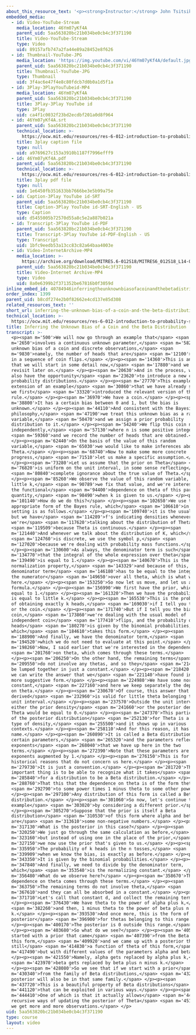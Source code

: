 ```yaml
---
about_this_resource_text: '<p><strong>Instructor:</strong> John Tsitsiklis</p>'
embedded_media:
  - id: Video-YouTube-Stream
    media_location: 46Ym07yKf4A
    parent_uid: 5aa563820bc21b034be0cb4c3f371190
    title: Video-YouTube-Stream
    type: Video
    uid: 89157afb747a2fa44e89a28452e8f626
  - id: Thumbnail-YouTube-JPG
    media_location: 'https://img.youtube.com/vi/46Ym07yKf4A/default.jpg'
    parent_uid: 5aa563820bc21b034be0cb4c3f371190
    title: Thumbnail-YouTube-JPG
    type: Thumbnail
    uid: 3f4ac6e47f4e8c80fdcb7d0b0a1d5f1a
  - id: 3Play-3PlayYouTubeid-MP4
    media_location: 46Ym07yKf4A
    parent_uid: 5aa563820bc21b034be0cb4c3f371190
    title: 3Play-3Play YouTube id
    type: 3Play
    uid: ca4f1c0032f23bd2ecdbf201a0d8f964
  - id: 46Ym07yKf4A.srt
    parent_uid: 5aa563820bc21b034be0cb4c3f371190
    technical_location: >-
      https://ocw.mit.edu/resources/res-6-012-introduction-to-probability-spring-2018/part-ii-inference-limit-theorems/inferring-the-unknown-bias-of-a-coin-and-the-beta-distribution/46Ym07yKf4A.srt
    title: 3play caption file
    type: null
    uid: a9769627c153a3910b1187f7996efff9
  - id: 46Ym07yKf4A.pdf
    parent_uid: 5aa563820bc21b034be0cb4c3f371190
    technical_location: >-
      https://ocw.mit.edu/resources/res-6-012-introduction-to-probability-spring-2018/part-ii-inference-limit-theorems/inferring-the-unknown-bias-of-a-coin-and-the-beta-distribution/46Ym07yKf4A.pdf
    title: 3play pdf file
    type: null
    uid: 1e6450fb351633bb7666be3e5b99a75e
  - id: Caption-3Play YouTube id-SRT
    parent_uid: 5aa563820bc21b034be0cb4c3f371190
    title: Caption-3Play YouTube id-SRT-English - US
    type: Caption
    uid: d5455005b72570d55a8c5e2a887b021a
  - id: Transcript-3Play YouTube id-PDF
    parent_uid: 5aa563820bc21b034be0cb4c3f371190
    title: Transcript-3Play YouTube id-PDF-English - US
    type: Transcript
    uid: 1bfc9eedb53a13cc83c82a64baa4003e
  - id: Video-InternetArchive-MP4
    media_location: >-
      https://archive.org/download/MITRES.6-012S18/MITRES6_012S18_L14-08_300k.mp4
    parent_uid: 5aa563820bc21b034be0cb4c3f371190
    title: Video-Internet Archive-MP4
    type: Video
    uid: 8a0e6399b2f371352be67816b0f3059d
inline_embed_id: 40784946inferringtheunknownbiasofacoinandthebetadistribution65652929
order_index: 1399
parent_uid: b8cdf274e2b0f82662e4cd137e85d308
related_resources_text: ''
short_url: inferring-the-unknown-bias-of-a-coin-and-the-beta-distribution
technical_location: >-
  https://ocw.mit.edu/resources/res-6-012-introduction-to-probability-spring-2018/part-ii-inference-limit-theorems/inferring-the-unknown-bias-of-a-coin-and-the-beta-distribution
title: Inferring the Unknown Bias of a Coin and the Beta Distribution
transcript: >-
  <p><span m='500'>We will now go through an example that</span> <span
  m='2650'>involves a continuous unknown parameter,</span> <span m='5820'>the
  unknown bias of a coin and discrete observations,</span> <span
  m='9830'>namely, the number of heads that are</span> <span m='12100'>observed
  in a sequence of coin flips.</span> </p><p><span m='14360'>This is an example
  that we will start in some detail now,</span> <span m='17880'>and we will also
  revisit later on.</span> </p><p><span m='20630'>And in the process, we will
  also have the opportunity</span> <span m='23620'>to introduce a new class of
  probability distributions.</span> </p><p><span m='27770'>This example is an
  extension of an example</span> <span m='30860'>that we have already seen, when
  we first</span> <span m='33320'>introduced the relevant version of the Bayes
  rule.</span> </p><p><span m='36970'>We have a coin.</span> </p><p><span
  m='38800'>It has a certain bias between 0 and 1, but the bias is
  unknown.</span> </p><p><span m='44110'>And consistent with the Bayesian
  philosophy,</span> <span m='47190'>we treat this unknown bias as a random
  variable,</span> <span m='50470'>and we assign a prior probability
  distribution to it.</span> </p><p><span m='54240'>We flip this coin n times
  independently,</span> <span m='57130'>where n is some positive integer,</span>
  <span m='59360'>and we record the number of heads that are obtained.</span>
  </p><p><span m='62440'>On the basis of the value of this random
  variable,</span> <span m='65030'>we would like to make inferences about
  Theta.</span> </p><p><span m='68740'>Now to make some more concrete
  progress,</span> <span m='71510'>let us make a specific assumption.</span>
  </p><p><span m='73280'>Let us assume that the prior on Theta</span> <span
  m='76820'>is uniform on the unit interval, in some sense reflecting</span>
  <span m='80840'>complete ignorance about the true value of Theta.</span>
  </p><p><span m='85260'>We observe the value of this random variable, some
  little k,</span> <span m='90789'>we fix that value, and we're interested in
  the functional</span> <span m='94400'>dependence on theta of this particular
  quantity,</span> <span m='98490'>when k is given to us.</span> </p><p><span
  m='101140'>How do we do this?</span> </p><p><span m='102650'>We use the
  appropriate form of the Bayes rule, which</span> <span m='106610'>in this
  setting is as follows.</span> </p><p><span m='109740'>it is the usual form,
  but we have</span> <span m='114289'>f's indicating densities whenever
  we're</span> <span m='117620'>talking about the distribution of Theta,</span>
  <span m='119509'>because Theta is continuous.</span> </p><p><span
  m='121440'>And whenever we talk about the distribution of K, which</span>
  <span m='124760'>is discrete, we use the symbol p,</span> <span
  m='127020'>because we're dealing with probability mass functions.</span>
  </p><p><span m='130600'>As always, the denominator term is such</span> <span
  m='134770'>that the integral of the whole expression over theta</span> <span
  m='139490'>is equal to 1.</span> </p><p><span m='140670'>This is the necessary
  normalization property,</span> <span m='143329'>and because of this, this
  denominator term</span> <span m='146180'>has to be equal to the integral of
  the numerator</span> <span m='149650'>over all theta, which is what we have
  here.</span> </p><p><span m='153250'>So now let us move, and let us apply this
  formula.</span> </p><p><span m='156990'>We first have the prior, which is
  equal to 1.</span> </p><p><span m='161320'>Then we have the probability that K
  is equal to little k.</span> </p><p><span m='165530'>This is the probability
  of obtaining exactly k heads,</span> <span m='169030'>if I tell you the bias
  or the coin.</span> </p><p><span m='171740'>But if I tell you the bias of the
  coin,</span> <span m='173860'>we're dealing with the usual model of
  independent coin</span> <span m='177410'>flips, and the probability of k
  heads</span> <span m='180270'>is given by the binomial probabilities,
  which</span> <span m='184610'>takes this form.</span> </p><p><span
  m='188900'>And finally, we have the denominator term,</span> <span
  m='194520'>which we do not need to evaluate at this point.</span> </p><p><span
  m='198260'>Now, I said earlier that we're interested in the dependence</span>
  <span m='201760'>on theta, which comes through these terms.</span>
  </p><p><span m='206250'>On the other hand, the remaining terms</span> <span
  m='209550'>do not involve any thetas, and so they</span> <span m='214090'>can
  be lumped together in just a constant.</span> </p><p><span m='218420'>And so
  we can write the answer that we</span> <span m='221140'>have found in this
  more suggestive form.</span> </p><p><span m='224980'>We have some normalizing
  constant,</span> <span m='227160'>and here we keep separately the dependence
  on theta.</span> </p><p><span m='230670'>Of course, this answer that we
  derived</span> <span m='232960'>is valid for little theta belonging to the
  unit interval.</span> </p><p><span m='237570'>Outside the unit interval,
  either the prior density</span> <span m='241660'>or the posterior density of
  Theta would be equal to 0.</span> </p><p><span m='247370'>This particular form
  of the posterior distribution</span> <span m='252130'>for Theta is a certain
  type of density,</span> <span m='255500'>and it shows up in various
  contexts.</span> </p><p><span m='258110'>And for this reason, it has a
  name.</span> </p><p><span m='260890'>It is called a Beta distribution with
  certain parameters,</span> <span m='265320'>and the parameters reflect the
  exponents</span> <span m='268040'>that we have up here in the two
  terms.</span> </p><p><span m='272390'>Note that these parameters are the
  exponents augmented by 1.</span> </p><p><span m='276150'>This is for
  historical reasons that do not concern us here.</span> </p><p><span
  m='279730'>It is just a convention.</span> </p><p><span m='281720'>The
  important thing is to be able to recognize what it takes</span> <span
  m='285840'>for a distribution to be a Beta distribution.</span> </p><p><span
  m='288760'>That this that the dependence on theta is of the form theta</span>
  <span m='292790'>to some power times 1 minus theta to some other power.</span>
  </p><p><span m='297100'>Any distribution of this form is called a Beta
  distribution.</span> </p><p><span m='301060'>So now, let's continue this
  example</span> <span m='303020'>by considering a different prior.</span>
  </p><p><span m='305270'>Suppose that the prior is itself a Beta
  distribution</span> <span m='310530'>of this form where alpha and beta
  are</span> <span m='313610'>some non-negative numbers.</span> </p><p><span
  m='317130'>What is the posterior in this case?</span> </p><p><span
  m='320250'>We just go through the same calculation as before,</span> <span
  m='323160'>but instead of using one in the place of the prior,</span> <span
  m='327150'>we now use the prior that's given to us.</span> </p><p><span
  m='335950'>The probability of k heads in the n tosses,</span> <span
  m='339909'>when we know the bias, is exactly as before.</span> </p><p><span
  m='343350'>It is given by the binomial probabilities.</span> </p><p><span
  m='347840'>And finally, we need to divide by the denominator term,
  which</span> <span m='353540'>is the normalizing constant.</span> </p><p><span
  m='356480'>What do we observe here?</span> </p><p><span m='358670'>The
  dependence on theta comes through these terms.</span> </p><p><span
  m='363750'>The remaining terms do not involve theta,</span> <span
  m='367610'>and they can all be absorbed in a constant.</span> </p><p><span
  m='371710'>Let's call that constant d, and collect the remaining terms.</span>
  </p><p><span m='376430'>We have theta to the power of alpha plus k,</span>
  <span m='382260'>and then, 1 minus theta to the power of beta plus n minus
  k.</span> </p><p><span m='393530'>And once more, this is the form of the
  posterior</span> <span m='396900'>for thetas belonging to this range.</span>
  </p><p><span m='400170'>The posterior is 0 outside this range.</span>
  </p><p><span m='403680'>So what do we see?</span> </p><p><span m='405180'>We
  started with a prior that came</span> <span m='407390'>from the Beta family of
  this form,</span> <span m='409920'>and we came up with a posterior that is
  still</span> <span m='414830'>a function of theta of this form,</span> <span
  m='417490'>but with different values of the parameters alpha and beta.</span>
  </p><p><span m='421550'>Namely, alpha gets replaced by alpha plus k,</span>
  <span m='423970'>beta gets replaced by beta plus n minus k.</span>
  </p><p><span m='428080'>So we see that if we start with a prior</span> <span
  m='430340'>from the family of Beta distributions,</span> <span m='432890'>the
  posterior will also be in that same family.</span> </p><p><span
  m='437720'>This is a beautiful property of Beta distributions</span> <span
  m='441120'>that can be exploited in various ways.</span> </p><p><span
  m='444410'>One of which is that it actually allows</span> <span m='446890'>for
  recursive ways of updating the posterior of Theta</span> <span m='451170'>as
  we get more and more observations.</span> </p>
uid: 5aa563820bc21b034be0cb4c3f371190
type: course
layout: video
---
```

